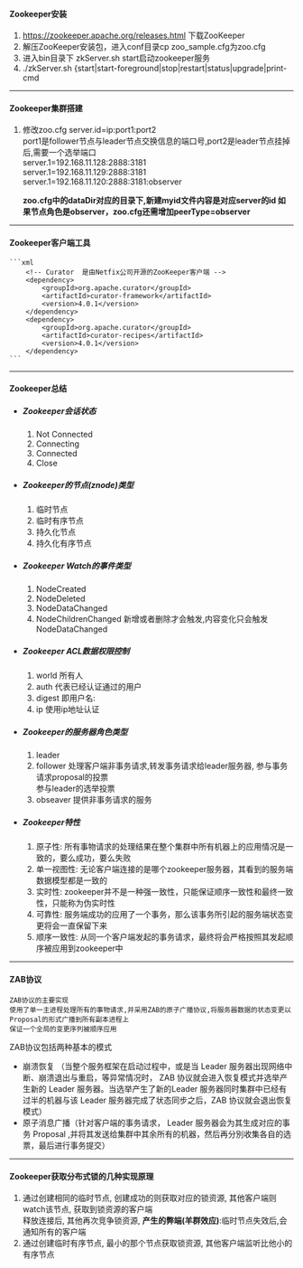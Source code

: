 #### Zookeeper安装
1. https://zookeeper.apache.org/releases.html 下载ZooKeeper
2. 解压ZooKeeper安装包，进入conf目录cp zoo_sample.cfg为zoo.cfg
3. 进入bin目录下 zkServer.sh start启动zookeeper服务
4. ./zkServer.sh {start|start-foreground|stop|restart|status|upgrade|print-cmd
------
#### Zookeeper集群搭建
1. 修改zoo.cfg
   server.id=ip:port1:port2 <br/>
   port1是follower节点与leader节点交换信息的端口号,port2是leader节点挂掉后,需要一个选举端口 <br/>
   server.1=192.168.11.128:2888:3181 <br/>
   server.1=192.168.11.129:2888:3181 <br/>
   server.1=192.168.11.120:2888:3181:observer <br/>
   
   **zoo.cfg中的dataDir对应的目录下,新建myid文件内容是对应server的id
   如果节点角色是observer，zoo.cfg还需增加peerType=observer**
------
#### Zookeeper客户端工具
    ```xml
        <!-- Curator  是由Netfix公司开源的ZooKeeper客户端 -->
        <dependency>
            <groupId>org.apache.curator</groupId>
            <artifactId>curator-framework</artifactId>
            <version>4.0.1</version>
        </dependency>
        <dependency>
            <groupId>org.apache.curator</groupId>
            <artifactId>curator-recipes</artifactId>
            <version>4.0.1</version>
        </dependency>
    ```
------
#### Zookeeper总结
- ##### Zookeeper会话状态
    1. Not Connected
    2. Connecting
    3. Connected
    4. Close
- ##### Zookeeper的节点(znode)类型
    1. 临时节点
    2. 临时有序节点
    3. 持久化节点
    4. 持久化有序节点
- ##### Zookeeper Watch的事件类型
    1. NodeCreated
    2. NodeDeleted
    3. NodeDataChanged
    4. NodeChildrenChanged 新增或者删除才会触发,内容变化只会触发NodeDataChanged
- ##### Zookeeper ACL数据权限控制
    1. world 所有人
    2. auth 代表已经认证通过的用户
    3. digest 即用户名:
    4. ip 使用ip地址认证
- ##### Zookeeper的服务器角色类型
    1. leader
    2. follower 处理客户端非事务请求,转发事务请求给leader服务器, 参与事务请求proposal的投票</br>
       参与leader的选举投票
    3. obseaver 提供非事务请求的服务
- ##### Zookeeper特性
    1. 原子性: 所有事物请求的处理结果在整个集群中所有机器上的应用情况是一致的，要么成功，要么失败
    2. 单一视图性: 无论客户端连接的是哪个zookeeper服务器，其看到的服务端数据模型都是一致的
    3. 实时性: zookeeper并不是一种强一致性，只能保证顺序一致性和最终一致性，只能称为伪实时性
    4. 可靠性: 服务端成功的应用了一个事务，那么该事务所引起的服务端状态变更将会一直保留下来
    5. 顺序一致性: 从同一个客户端发起的事务请求，最终将会严格按照其发起顺序被应用到zookeeper中
------
#### ZAB协议
    ZAB协议的主要实现
    使用了单一主进程处理所有的事物请求,并采用ZAB的原子广播协议,将服务器数据的状态变更以Proposal的形式广播到所有副本进程上
    保证一个全局的变更序列被顺序应用
    
ZAB协议包括两种基本的模式
- 崩溃恢复 （当整个服务框架在启动过程中，或是当 Leader 服务器出现网络中断、崩溃退出与重启，等异常情况时， ZAB 协议就会进入恢复模式并选举产生新的 Leader 服务器。当选举产生了新的Leader 服务器同时集群中已经有过半的机器与该 Leader 服务器完成了状态同步之后，ZAB 协议就会退出恢复模式）
- 原子消息广播（针对客户端的事务请求， Leader 服务器会为其生成对应的事务 Proposal ,并将其发送给集群中其余所有的机器，然后再分別收集各自的选票，最后进行事务提交）
------
#### Zookeeper获取分布式锁的几种实现原理
1. 通过创建相同的临时节点, 创建成功的则获取对应的锁资源, 其他客户端则watch该节点, 获取到锁资源的客户端</br>
    释放连接后, 其他再次竞争锁资源, **产生的弊端(羊群效应)**:临时节点失效后,会通知所有的客户端
2. 通过创建临时有序节点, 最小的那个节点获取锁资源, 其他客户端监听比他小的有序节点